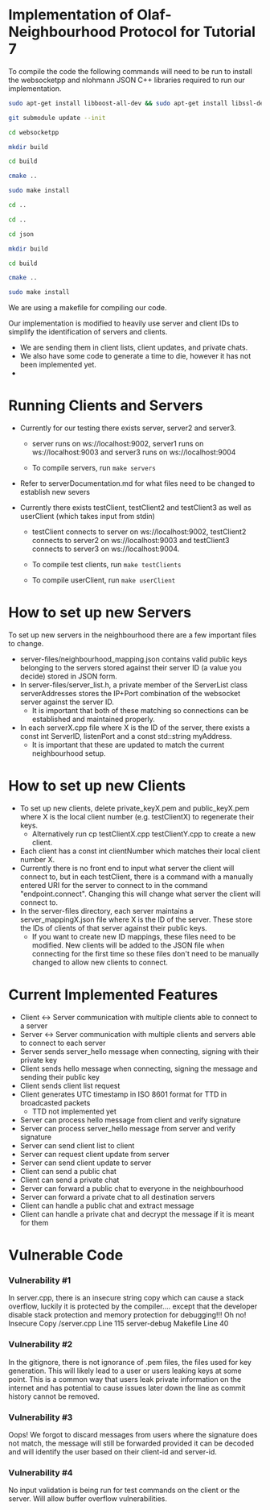 # Implementation of Olaf-Neighbourhood Protocol for Tutorial 7

To compile the code the following commands will need to be run to install the websocketpp and nlohmann JSON C++ libraries required to run our implementation.

```bash
sudo apt-get install libboost-all-dev && sudo apt-get install libssl-dev && sudo apt-get install zlib1g-dev

git submodule update --init

cd websocketpp

mkdir build

cd build

cmake ..

sudo make install

cd ..

cd ..

cd json

mkdir build

cd build

cmake ..

sudo make install
```

We are using a makefile for compiling our code.

Our implementation is modified to heavily use server and client IDs to simplify the identification of servers and clients.
  - We are sending them in client lists, client updates, and private chats.
  - We also have some code to generate a time to die, however it has not been implemented yet.
  - 
# Running Clients and Servers

- Currently for our testing there exists server, server2 and server3.
  
    - server runs on ws://localhost:9002, server1 runs on ws://localhost:9003 and server3 runs on ws://localhost:9004
  
    - To compile servers, run ```make servers```

- Refer to serverDocumentation.md for what files need to be changed to establish new severs
  
- Currently there exists testClient, testClient2 and testClient3 as well as userClient (which takes input from stdin)
  
    - testClient connects to server on ws://localhost:9002, testClient2 connects to server2 on ws://localhost:9003 and testClient3 connects to server3 on ws://localhost:9004.
  
    - To compile test clients, run ```make testClients```
  
    - To compile userClient, run ```make userClient```

# How to set up new Servers
To set up new servers in the neighbourhood there are a few important files to change.

- server-files/neighbourhood_mapping.json contains valid public keys belonging to the servers stored against their server ID (a value you decide) stored in JSON form.
- In server-files/server_list.h, a private member of the ServerList class serverAddresses stores the IP+Port combination of the websocket server against the server ID.
  - It is important that both of these matching so connections can be established and maintained properly.
- In each serverX.cpp file where X is the ID of the server, there exists a const int ServerID, listenPort and a const std::string myAddress.
  - It is important that these are updated to match the current neighbourhood setup.
 
# How to set up new Clients
- To set up new clients, delete private_keyX.pem and public_keyX.pem where X is the local client number (e.g. testClientX) to regenerate their keys.
  - Alternatively run cp testClientX.cpp testClientY.cpp to create a new client.
- Each client has a const int clientNumber which matches their local client number X.    
- Currently there is no front end to input what server the client will connect to, but in each testClient, there is a command with a manually entered URI for the server to connect to in the command "endpoint.connect". Changing this will change what server the client will connect to.
- In the server-files directory, each server maintains a server_mappingX.json file where X is the ID of the server. These store the IDs of clients of that server against their public keys.
  - If you want to create new ID mappings, these files need to be modified. New clients will be added to the JSON file when connecting for the first time so these files don't need to be manually changed to allow new clients to connect.   
  

# Current Implemented Features
- Client <-> Server communication with multiple clients able to connect to a server
- Server <-> Server communication with multiple clients and servers able to connect to each server
- Server sends server_hello message when connecting, signing with their private key
- Client sends hello message when connecting, signing the message and sending their public key
- Client sends client list request
- Client generates UTC timestamp in ISO 8601 format for TTD in broadcasted packets
    - TTD not implemented yet
- Server can process hello message from client and verify signature
- Server can process server_hello message from server and verify signature
- Server can send client list to client
- Server can request client update from server
- Server can send client update to server
- Client can send a public chat
- Client can send a private chat
- Server can forward a public chat to everyone in the neighbourhood
- Server can forward a private chat to all destination servers
- Client can handle a public chat and extract message
- Client can handle a private chat and decrypt the message if it is meant for them

# Vulnerable Code

### Vulnerability #1
 In server.cpp, there is an insecure string copy which can cause a stack overflow, luckily it is protected by the compiler.... except that the developer disable stack protection and memory protection for debugging!!! Oh no!
    Insecure Copy /server.cpp Line 115
    server-debug Makefile Line 40

### Vulnerability #2
 In the gitignore, there is not ignorance of .pem files, the files used for key generation. This will likely lead to a user or users leaking keys at some point.
 This is a common way that users leak private information on the internet and has potential to cause issues later down the line as commit history cannot be removed.
### Vulnerability #3
 Oops! We forgot to discard messages from users where the signature does not match, the message will still be forwarded provided it can be decoded and will identify the user based on their client-id and server-id.
### Vulnerability #4
No input validation is being run for test commands on the client or the server. Will allow buffer overflow vulnerabilities.
